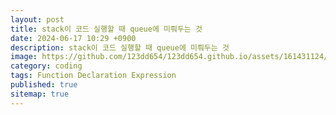 ```yaml
---
layout: post
title: stack이 코드 실행할 때 queue에 미뤄두는 것
date: 2024-06-17 10:29 +0900
description: stack이 코드 실행할 때 queue에 미뤄두는 것
image: https://github.com/123dd654/123dd654.github.io/assets/161431124/8c4e8c90-4d2f-4e6e-86aa-9df7ca98a3a3
category: coding
tags: Function Declaration Expression
published: true
sitemap: true
---
```


